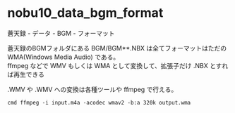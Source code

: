# nobu10_data_bgm_format
蒼天録 - データ - BGM - フォーマット

蒼天録のBGMフォルダにある BGM/BGM**.NBX は全てフォーマットはただの WMA(Windows Media Audio) である。  
ffmpeg などで WMV もしくは WMA として変換して、拡張子だけ .NBX とすれば再生できる

.WMV や .WMV への変換は各種ツールや ffmpeg で行える。

`cmd
ffmpeg -i input.m4a -acodec wmav2 -b:a 320k output.wma
`